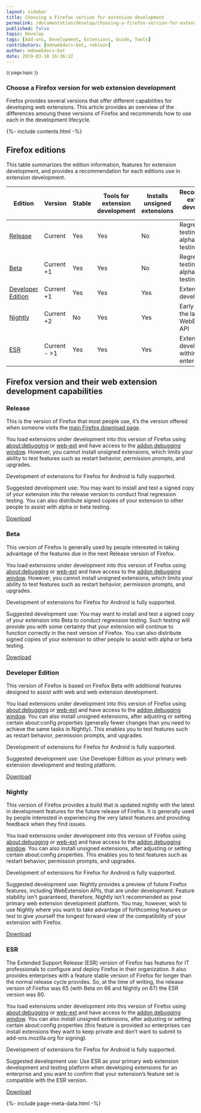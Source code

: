 ```yaml
---
layout: sidebar
title: Choosing a Firefox version for extension development
permalink: /documentation/develop/choosing-a-firefox-version-for-extension-development/
published: false
topic: Develop
tags: [Add-ons, Development, Extensions, Guide, Tools]
contributors: [mdnwebdocs-bot, rebloor]
author: mdnwebdocs-bot
date: 2019-03-18 16:36:22
---
```


<!-- Page Hero Banner -->

<section class="page-hero">
<div class="module">
<article class="module-content grid-x grid-padding-x">
<div class="cell small-12">
<div class="page-hero-description" markdown="1">
<p class="section-title"><small>{{ page.topic }}</small></p>

# Choose a Firefox version for web extension development

Firefox provides several versions that offer different capabilities for developing web extensions. This article provides an overview of the differences amoung these versions of Firefox and recommends how to use each in the development lifecycle.

</div>
<div class="page-hero-cta"></div>
</div>
</article>
</div>
</section>

<!-- END: Page Hero Banner -->

<!-- Single Column Body Module -->

<section id="firefox-editions" class="module">
<aside class="module-aside table-of-contents">

{%- include contents.html -%}

</aside>
<article class="module-content grid-x grid-padding-x">
<div class="cell small-12" markdown="1">

## Firefox editions

This table summarizes the edition information, features for extension development, and provides a recommendation for each editions use in extension development.

<!-- Table -->

<div class="table-wrapper table-scroll" markdown="1">

Edition | Version | Stable | Tools for extension development | Installs unsigned extensions | Recommended extension development use
--- | --- | --- | --- | --- | ---
[Release](https://www.mozilla.org/en-US/firefox/) | Current | Yes | Yes | No | Regression testing, User alpha and beta testing
[Beta](https://beta.mozilla.org/) | Current +1 | Yes | Yes | No | Regression testing, User alpha and beta testing
[Developer Edition](https://www.mozilla.org/en-US/firefox/channel/desktop/#developer) | Current +1 | Yes | Yes | Yes | Extension development
[Nightly](https://nightly.mozilla.org/) | Current +2 | No | Yes | Yes | Early access to the latest WebExtension API
[ESR](https://www.mozilla.org/en-US/firefox/organizations/) | Current  - >1 | Yes | Yes | Yes | Extension development within enterprises

</div>

<!-- END: Table -->

</div>
</article>
</section>

<!-- END: Single Column Body Module -->

<!-- Single Column Body Module -->

<section id="firefox-version-and-their-web-extension-development-capabilities" class="module">
<article class="module-content grid-x grid-padding-x">
<div class="cell small-12" markdown="1">

## Firefox version and their web extension development capabilities

### Release

This is the version of Firefox that most people use, it’s the version offered when someone visits the [main Firefox download page](https://www.mozilla.org/en-US/firefox/).

You load extensions under development into this version of Firefox using [about:debugging](https://developer.mozilla.org/en-US/docs/Tools/about:debugging) or [web-ext](https://developer.mozilla.org/en-US/docs/Mozilla/Add-ons/WebExtensions/Getting_started_with_web-ext) and have access to the [addon debugging window](https://developer.mozilla.org/en-US/docs/Tools/Browser_Toolbox). However, you cannot install unsigned extensions, which limits your ability to test features such as restart behavior, permission prompts, and upgrades.

Development of extensions for Firefox for Android is fully supported.

Suggested development use: You may want to install and test a signed copy of your extension into the release version to conduct final regression testing. You can also distribute signed copies of your extension to other people to assist with alpha or beta testing.

[Download](https://www.mozilla.org/en-US/firefox/)

### Beta

This version of Firefox is generally used by people interested in taking advantage of the features due in the next Release version of Firefox.

You load extensions under development into this version of Firefox using [about:debugging](https://developer.mozilla.org/en-US/docs/Tools/about:debugging) or [web-ext](https://developer.mozilla.org/en-US/docs/Mozilla/Add-ons/WebExtensions/Getting_started_with_web-ext) and have access to the [addon debugging window](https://developer.mozilla.org/en-US/docs/Tools/Browser_Toolbox). However, you cannot install unsigned extensions, which limits your ability to test features such as restart behavior, permission prompts, and upgrades.

Development of extensions for Firefox for Android is fully supported.

Suggested development use: You may want to install and test a signed copy of your extension into Beta to conduct regression testing. Such testing will provide you with some certainty that your extension will continue to function correctly in the next version of Firefox. You can also distribute signed copies of your extension to other people to assist with alpha or beta testing.

[Download](https://beta.mozilla.org/)

### Developer Edition

This version of Firefox is based on Firefox Beta with additional features designed to assist with web and web extension development.

You load extensions under development into this version of Firefox using [about:debugging](https://developer.mozilla.org/en-US/docs/Tools/about:debugging) or [web-ext](https://developer.mozilla.org/en-US/docs/Mozilla/Add-ons/WebExtensions/Getting_started_with_web-ext) and have access to the [addon debugging window](https://developer.mozilla.org/en-US/docs/Tools/Browser_Toolbox). You can also install unsigned extensions, after adjusting or setting certain about:config properties (generally fewer changes than you need to achieve the same tasks in Nightly). This enables you to test features such as restart behavior, permission prompts, and upgrades.

Development of extensions for Firefox for Android is fully supported.

Suggested development use: Use Developer Edition as your primary web extension development and testing platform.

[Download](https://www.mozilla.org/en-US/firefox/channel/desktop/#developer)

### Nightly

This version of Firefox provides a build that is updated nightly with the latest in development features for the future release of Firefox. It is generally used by people interested in experiencing the very latest features and providing feedback when they find issues.

You load extensions under development into this version of Firefox using [about:debugging](https://developer.mozilla.org/en-US/docs/Tools/about:debugging) or [web-ext](https://developer.mozilla.org/en-US/docs/Mozilla/Add-ons/WebExtensions/Getting_started_with_web-ext) and have access to the [addon debugging window](https://developer.mozilla.org/en-US/docs/Tools/Browser_Toolbox). You can also install unsigned extensions, after adjusting or setting certain about:config properties. This enables you to test features such as restart behavior, permission prompts, and upgrades.

Development of extensions for Firefox for Android is fully supported.

Suggested development use: Nightly provides a preview of future Firefox features, including WebExtension APIs, that are under development. Feature stability isn’t guaranteed, therefore, Nightly isn’t recommended as your primary web extension development platform. You may, however, wish to use Nightly where you want to take advantage of forthcoming features or test to give yourself the longest forward view of the compatibility of your extension with Firefox.

[Download](https://nightly.mozilla.org/)

### ESR

The Extended Support Release (ESR) version of Firefox has features for IT professionals to configure and deploy Firefox in their organization. It also provides enterprises with a feature stable version of Firefox for longer than the normal release cycle provides. So, at the time of writing, the release version of Firefox was 65 (with Beta on 66 and Nightly on 67) the ESR version was 60.

You load extensions under development into this version of Firefox using [about:debugging](https://developer.mozilla.org/en-US/docs/Tools/about:debugging) or [web-ext](https://developer.mozilla.org/en-US/docs/Mozilla/Add-ons/WebExtensions/Getting_started_with_web-ext) and have access to the [addon debugging window](https://developer.mozilla.org/en-US/docs/Tools/Browser_Toolbox). You can also install unsigned extensions, after adjusting or setting certain about:config properties (this feature is provided so enterprises can install extensions they want to keep private and don’t want to submit to add-ons.mozilla.org for signing).

Development of extensions for Firefox for Android is fully supported.

Suggested development use: Use ESR as your primary web extension development and testing platform when developing extensions for an enterprise and you want to confirm that your extension’s feature set is compatible with the ESR version.

[Download](https://www.mozilla.org/en-US/firefox/organizations/)

</div>
</article>
</section>

<!-- END: Single Column Body Module -->

<!-- Meta Data -->

{%- include page-meta-data.html -%}

<!-- END: Meta Data -->
